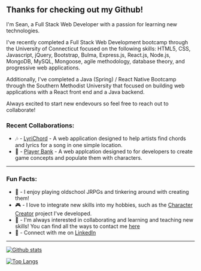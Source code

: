 	
## Thanks for checking out my Github!
I'm Sean, a Full Stack Web Developer with a passion for learning new technologies.

I've recently completed a Full Stack Web Development bootcamp through the University of Connecticut focused on the following skills: 
HTML5, CSS, Javascript, jQuery, Bootstrap, Bulma, Express.js, React.js, Node.js, MongoDB, MySQL, Mongoose, agile methodology, database theory, and progressive web applications.

Additionally, I've completed a Java (Spring) / React Native Bootcamp through the Southern Methodist University that focused on building web applications with a React front end and a Java backend.  

Always excited to start new endevours so feel free to reach out to collaborate!

### Recent Collaborations: 
- 🎶 - [LyriChord](https://seanmonaghan.github.io/LyriChord/) - A web application designed to help artists find chords and lyrics for a song in one simple location.
- 👾 - [Player Bank](https://agile-peak-22805.herokuapp.com/) - A web applcation designed to for developers to create game concepts and populate them with characters.
___

### Fun Facts: 
- 🗻 - I enjoy playing oldschool JRPGs and tinkering around with creating them!
- 🎮 - I love to integrate new skills into my hobbies, such as the [Character Creator](https://agile-peak-22805.herokuapp.com/) project I've developed.
- 👯 - I'm always interested in collaborating and learning and teaching new skills! You can find all the ways to contact me [here](https://seanmonaghan.github.io/contact.html)
- 🔗 - Connect with me on [LinkedIn](https://www.linkedin.com/in/sean-monaghan-8318666b/)
___
[![Github stats](https://github-readme-stats.vercel.app/api?username=seanmonaghan&hide_rank=true&hide=stars&hide_title=true&theme=nightowl&show_icons=true)](https://github.com/anuraghazra/github-readme-stats)

[![Top Langs](https://github-readme-stats.vercel.app/api/top-langs/?username=seanmonaghan&layout=compact&theme=nightowl)](https://github.com/anuraghazra/github-readme-stats)

